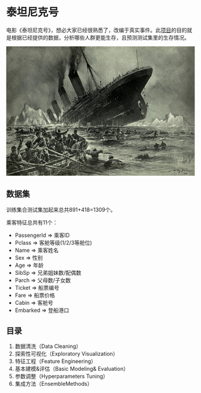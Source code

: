 # 泰坦尼克号

电影《泰坦尼克号》，想必大家已经很熟悉了，改编于真实事件。此[项目](https://www.kaggle.com/c/titanic)的目的就是根据已经提供的数据，分析哪些人群更能生存，且预测测试集里的生存情况。

![image](https://github.com/foamliu/Titanic/raw/master/images/titanic.jpg)

## 数据集

训练集合测试集加起来总共891+418=1309个。

乘客特征总共有11个：

- PassengerId => 乘客ID
- Pclass => 客舱等级(1/2/3等舱位)
- Name => 乘客姓名
- Sex => 性别
- Age => 年龄
- SibSp => 兄弟姐妹数/配偶数
- Parch => 父母数/子女数
- Ticket => 船票编号
- Fare => 船票价格
- Cabin => 客舱号
- Embarked => 登船港口

## 目录

1. 数据清洗（Data Cleaning）
2. 探索性可视化（Exploratory Visualization）
3. 特征工程（Feature Engineering）
4. 基本建模&评估（Basic Modeling& Evaluation）
5. 参数调整（Hyperparameters Tuning）
6. 集成方法（EnsembleMethods）
